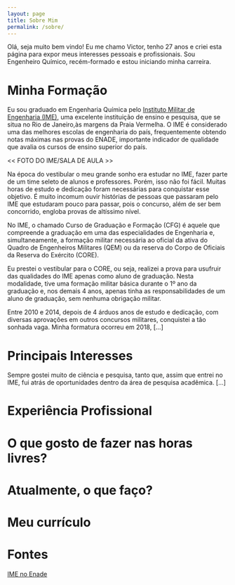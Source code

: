```yaml
---
layout: page
title: Sobre Mim
permalink: /sobre/
---
```


Olá, seja muito bem vindo! Eu me chamo Victor, tenho 27 anos e criei esta página para expor meus interesses pessoais e profissionais. Sou Engenheiro Químico, recém-formado e estou iniciando minha carreira. 

# Minha Formação

Eu sou graduado em Engenharia Química pelo [Instituto Militar de Engenharia (IME)](http://www.ime.eb.mil.br/pt/), uma excelente instituição de ensino e pesquisa, que se situa no Rio de Janeiro,às margens da Praia Vermelha. O IME é considerado uma das melhores escolas de engenharia do país, frequentemente obtendo notas máximas nas provas do ENADE, importante indicador de qualidade que avalia os cursos de ensino superior do país.

<< FOTO DO IME/SALA DE AULA >>

Na época do vestibular o meu grande sonho era estudar no IME, fazer parte de um time seleto de alunos e professores. Porém, isso não foi fácil. Muitas horas de estudo e dedicação foram necessárias para conquistar esse objetivo. É muito incomum ouvir histórias de pessoas que passaram pelo IME que estudaram pouco para passar, pois o concurso, além de ser bem concorrido, engloba provas de altíssimo nível.

No IME, o chamado Curso de Graduação e Formação (CFG) é aquele que compreende a graduação em uma das especialidades de Engenharia e, simultaneamente, a formação militar necessária ao oficial da ativa do Quadro de Engenheiros Militares (QEM) ou da reserva do Corpo de Oficiais da Reserva do Exército (CORE).

Eu prestei o vestibular para o CORE, ou seja, realizei a prova para usufruir das qualidades do IME apenas como aluno de graduação. Nesta modalidade, tive uma formação militar básica durante o 1º ano da graduação e, nos demais 4 anos, apenas tinha as responsabilidades de um aluno de graduação, sem nenhuma obrigação militar.

Entre 2010 e 2014, depois de 4 árduos anos de estudo e dedicação, com diversas aprovações em outros concursos militares, conquistei a tão sonhada vaga. Minha formatura ocorreu em 2018, [...]

# Principais Interesses 

Sempre gostei muito de ciência e pesquisa, tanto que, assim que entrei no IME, fui atrás de oportunidades dentro da área de pesquisa acadêmica. [...]

# Experiência Profissional

# O que gosto de fazer nas horas livres?

# Atualmente, o que faço?

# Meu currículo

# Fontes

[IME no Enade](http://www.decex.eb.mil.br/progmecenas/57-noticias/302-ime-no-enade)